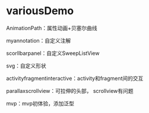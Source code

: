 # variousDemo
AnimationPath：属性动画+贝塞尔曲线

myannotation：自定义注解

scorllbarpanel：自定义SweepListView

svg：自定义形状

activityfragmentinteractive：activity和fragment间的交互

parallaxscrollview：可拉伸的头部， scrollview有问题

mvp：mvp初体验，添加泛型
